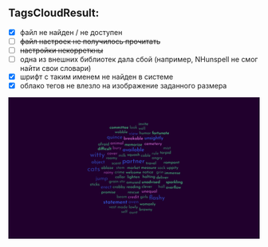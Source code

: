 ## TagsCloudResult:

- [x] файл не найден / не доступен
- [ ] ~~файл настроек не получилось прочитать~~
- [ ] ~~настройки некорреткны~~
- [ ] одна из внешних библиотек дала сбой (например, NHunspell не смог найти свои словари)
- [x] шрифт с таким именем не найден в системе
- [x] облако тегов не влезло на изображение заданного размера

![img.png](out/showcase.jpg)
